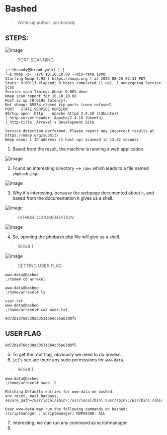 # Bashed

> Write-up author: jon-brandy
 
## STEPS:

![image](https://github.com/jon-brandy/hackthebox/assets/70703371/06d890ab-a95a-4c82-bc6f-c774d0792714)

> PORT SCANNING

```
┌──(brandy㉿bread-yolk)-[~]
└─$ nmap -p- -sVC 10.10.10.68 --min-rate 1000
Starting Nmap 7.93 ( https://nmap.org ) at 2023-08-25 02:31 PDT
Stats: 0:00:13 elapsed; 0 hosts completed (1 up), 1 undergoing Service Scan
Service scan Timing: About 0.00% done
Nmap scan report for 10.10.10.68
Host is up (0.019s latency).
Not shown: 65534 closed tcp ports (conn-refused)
PORT   STATE SERVICE VERSION
80/tcp open  http    Apache httpd 2.4.18 ((Ubuntu))
|_http-server-header: Apache/2.4.18 (Ubuntu)
|_http-title: Arrexel's Development Site

Service detection performed. Please report any incorrect results at https://nmap.org/submit/ .
Nmap done: 1 IP address (1 host up) scanned in 13.82 seconds
```

1. Based from the result, the machine is running a web application.

![image](https://github.com/jon-brandy/hackthebox/assets/70703371/bda28df5-de80-4de6-aff5-d6e891c3015e)


2. Found an interesting directory --> `/dev` which leads to a file named `phpbash.php`.

![image](https://github.com/jon-brandy/hackthebox/assets/70703371/29cabec6-e47c-4ed4-90d5-fd801b6dd53d)

 
3. Why it's interesting, because the webpage documented about it, and based from the documentation it gives us a shell.

![image](https://github.com/jon-brandy/hackthebox/assets/70703371/02196f2f-b47e-4490-8a0a-275115c0bb24)


> GITHUB DOCUMENTATION

![image](https://github.com/jon-brandy/hackthebox/assets/70703371/c7329fd1-1c43-40c2-8020-5c5ced9658f6)


4. So, opening the phpbash.php file will give us a shell.

> RESULT

![image](https://github.com/jon-brandy/hackthebox/assets/70703371/37acbeb0-1408-4712-8884-e985d34e4f54)


> GETTING USER FLAG

```
www-data@bashed
:/home# cd arrexel

www-data@bashed
:/home/arrexel# ls

user.txt
www-data@bashed
:/home/arrexel# cat user.txt

9d72b1d760c30a335315b4c35a83d8f5
```

## USER FLAG

```
9d72b1d760c30a335315b4c35a83d8f5
```

5. To get the root flag, obviously we need to do privesc.
6. Let's see are there any sudo permissions for `www-data`.

> RESULT

```
www-data@bashed
:/home/arrexel# sudo -l

Matching Defaults entries for www-data on bashed:
env_reset, mail_badpass, secure_path=/usr/local/sbin\:/usr/local/bin\:/usr/sbin\:/usr/bin\:/sbin\:/bin\:/snap/bin

User www-data may run the following commands on bashed:
(scriptmanager : scriptmanager) NOPASSWD: ALL
```

7. Interesting, we can run any command as scriptmanager.
8. 
